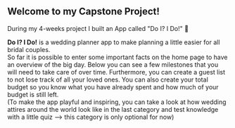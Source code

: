 ## Welcome to my Capstone Project!

During my 4-weeks project I built an App called "Do I? I Do!" 🌺

**Do I? I Do!** is a wedding planner app to make planning a little easier for all bridal couples. <br>
So far it is possible to enter some important facts on the home page to have an overview of the big day. Below you can see a few milestones that you will need to take care of over time. Furthermore, you can create a guest list to not lose track of all your loved ones. You can also create your total budget so you know what you have already spent and how much of your budget is still left. <br>
(To make the app playful and inspiring, you can take a look at how wedding attires around the world look like in the last category and test knowledge with a little quiz --> this category is only optional for now)
